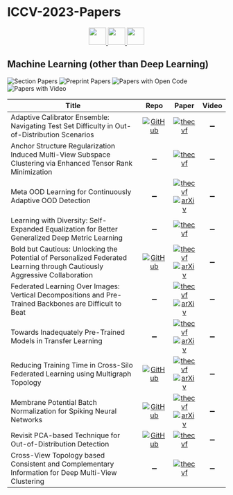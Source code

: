 # ICCV-2023-Papers

<div align="center">
    <a href="https://github.com/DmitryRyumin/ICCV-2023-Papers/blob/main/sections/efficient-and-scalable-vision.md">
        <img src="https://cdn.jsdelivr.net/gh/DmitryRyumin/NewEraAI-Papers@main/images/left.svg" width="40" />
    </a>
    <a href="https://github.com/DmitryRyumin/ICCV-2023-Papers/">
        <img src="https://cdn.jsdelivr.net/gh/DmitryRyumin/NewEraAI-Papers@main/images/home.svg" width="40" />
    </a>
    <a href="https://github.com/DmitryRyumin/ICCV-2023-Papers/blob/main/sections/document-analysis-and-understanding.md">
        <img src="https://cdn.jsdelivr.net/gh/DmitryRyumin/NewEraAI-Papers@main/images/right.svg" width="40" />
    </a>
</div>

## Machine Learning (other than Deep Learning)

![Section Papers](https://img.shields.io/badge/Section%20Papers-soon-42BA16) ![Preprint Papers](https://img.shields.io/badge/Preprint%20Papers-soon-b31b1b) ![Papers with Open Code](https://img.shields.io/badge/Papers%20with%20Open%20Code-soon-1D7FBF) ![Papers with Video](https://img.shields.io/badge/Papers%20with%20Video-soon-FF0000)

| **Title** | **Repo** | **Paper** | **Video** |
|-----------|:--------:|:---------:|:---------:|
| Adaptive Calibrator Ensemble: Navigating Test Set Difficulty in Out-of-Distribution Scenarios | [![GitHub](https://img.shields.io/github/stars/insysgroup/Adaptive-Calibrator-Ensemble)](https://github.com/insysgroup/Adaptive-Calibrator-Ensemble) | [![thecvf](https://img.shields.io/badge/pdf-thecvf-7395C5.svg)](https://openaccess.thecvf.com/content/ICCV2023/papers/Zou_Adaptive_Calibrator_Ensemble_Navigating_Test_Set_Difficulty_in_Out-of-Distribution_Scenarios_ICCV_2023_paper.pdf) | :heavy_minus_sign: |
| Anchor Structure Regularization Induced Multi-View Subspace Clustering via Enhanced Tensor Rank Minimization | :heavy_minus_sign: | [![thecvf](https://img.shields.io/badge/pdf-thecvf-7395C5.svg)](https://openaccess.thecvf.com/content/ICCV2023/papers/Ji_Anchor_Structure_Regularization_Induced_Multi-view_Subspace_Clustering_via_Enhanced_Tensor_ICCV_2023_paper.pdf) | :heavy_minus_sign: |
| Meta OOD Learning for Continuously Adaptive OOD Detection | :heavy_minus_sign: | [![thecvf](https://img.shields.io/badge/pdf-thecvf-7395C5.svg)](https://openaccess.thecvf.com/content/ICCV2023/papers/Wu_Meta_OOD_Learning_For_Continuously_Adaptive_OOD_Detection_ICCV_2023_paper.pdf) <br /> [![arXiv](https://img.shields.io/badge/arXiv-2309.11705-b31b1b.svg)](https://arxiv.org/abs/2309.11705) | :heavy_minus_sign: |
| Learning with Diversity: Self-Expanded Equalization for Better Generalized Deep Metric Learning | :heavy_minus_sign: | [![thecvf](https://img.shields.io/badge/pdf-thecvf-7395C5.svg)](https://openaccess.thecvf.com/content/ICCV2023/papers/Yan_Learning_with_Diversity_Self-Expanded_Equalization_for_Better_Generalized_Deep_Metric_ICCV_2023_paper.pdf) | :heavy_minus_sign: |
| Bold but Cautious: Unlocking the Potential of Personalized Federated Learning through Cautiously Aggressive Collaboration | [![GitHub](https://img.shields.io/github/stars/kxzxvbk/Fling)](https://github.com/kxzxvbk/Fling) | [![thecvf](https://img.shields.io/badge/pdf-thecvf-7395C5.svg)](https://openaccess.thecvf.com/content/ICCV2023/papers/Wu_Bold_but_Cautious_Unlocking_the_Potential_of_Personalized_Federated_Learning_ICCV_2023_paper.pdf) <br /> [![arXiv](https://img.shields.io/badge/arXiv-2309.11103-b31b1b.svg)](https://arxiv.org/abs/2309.11103) | :heavy_minus_sign: |
| Federated Learning Over Images: Vertical Decompositions and Pre-Trained Backbones are Difficult to Beat | :heavy_minus_sign: | [![thecvf](https://img.shields.io/badge/pdf-thecvf-7395C5.svg)](https://openaccess.thecvf.com/content/ICCV2023/papers/Hu_Federated_Learning_Over_Images_Vertical_Decompositions_and_Pre-Trained_Backbones_Are_ICCV_2023_paper.pdf) <br /> [![arXiv](https://img.shields.io/badge/arXiv-2309.03237-b31b1b.svg)](https://arxiv.org/abs/2309.03237) | :heavy_minus_sign: |
| Towards Inadequately Pre-Trained Models in Transfer Learning | :heavy_minus_sign: | [![thecvf](https://img.shields.io/badge/pdf-thecvf-7395C5.svg)](https://openaccess.thecvf.com/content/ICCV2023/papers/Deng_Towards_Inadequately_Pre-trained_Models_in_Transfer_Learning_ICCV_2023_paper.pdf) <br /> [![arXiv](https://img.shields.io/badge/arXiv-2203.04668-b31b1b.svg)](https://arxiv.org/abs/2203.04668) | :heavy_minus_sign: |
| Reducing Training Time in Cross-Silo Federated Learning using Multigraph Topology | [![GitHub](https://img.shields.io/github/stars/aioz-ai/MultigraphFL)](https://github.com/aioz-ai/MultigraphFL) | [![thecvf](https://img.shields.io/badge/pdf-thecvf-7395C5.svg)](https://openaccess.thecvf.com/content/ICCV2023/papers/Do_Reducing_Training_Time_in_Cross-Silo_Federated_Learning_Using_Multigraph_Topology_ICCV_2023_paper.pdf) <br /> [![arXiv](https://img.shields.io/badge/arXiv-2207.09657-b31b1b.svg)](https://arxiv.org/abs/2207.09657) | :heavy_minus_sign: |
| Membrane Potential Batch Normalization for Spiking Neural Networks | [![GitHub](https://img.shields.io/github/stars/yfguo91/MPBN)](https://github.com/yfguo91/MPBN) | [![thecvf](https://img.shields.io/badge/pdf-thecvf-7395C5.svg)](https://openaccess.thecvf.com/content/ICCV2023/papers/Guo_Membrane_Potential_Batch_Normalization_for_Spiking_Neural_Networks_ICCV_2023_paper.pdf) <br /> [![arXiv](https://img.shields.io/badge/arXiv-2308.08359-b31b1b.svg)](https://arxiv.org/abs/2308.08359) | :heavy_minus_sign: |
| Revisit PCA-based Technique for Out-of-Distribution Detection | [![GitHub](https://img.shields.io/github/stars/SYSU-MIA-GROUP/pca-based-out-of-distribution-detection)](https://github.com/SYSU-MIA-GROUP/pca-based-out-of-distribution-detection) | [![thecvf](https://img.shields.io/badge/pdf-thecvf-7395C5.svg)](https://openaccess.thecvf.com/content/ICCV2023/papers/Guan_Revisit_PCA-based_Technique_for_Out-of-Distribution_Detection_ICCV_2023_paper.pdf) | :heavy_minus_sign: |
| Cross-View Topology based Consistent and Complementary Information for Deep Multi-View Clustering | :heavy_minus_sign: | [![thecvf](https://img.shields.io/badge/pdf-thecvf-7395C5.svg)](https://openaccess.thecvf.com/content/ICCV2023/papers/Dong_Cross-view_Topology_Based_Consistent_and_Complementary_Information_for_Deep_Multi-view_ICCV_2023_paper.pdf) | :heavy_minus_sign: |
